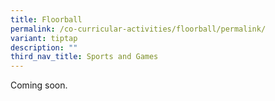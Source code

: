 ```yaml
---
title: Floorball
permalink: /co-curricular-activities/floorball/permalink/
variant: tiptap
description: ""
third_nav_title: Sports and Games
---
```

<p>Coming soon.</p>